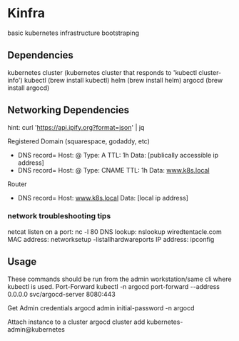 # Kinfra

basic kubernetes infrastructure bootstraping

## Dependencies

kubernetes cluster  (kubernetes cluster that responds to 'kubectl cluster-info')
kubectl             (brew install kubectl)
helm                (brew install helm)
argocd              (brew install argocd)

## Networking Dependencies

hint: curl 'https://api.ipify.org?format=json' | jq

Registered Domain (squarespace, godaddy, etc)
- DNS record= Host: @ Type: A TTL: 1h Data: [publically accessible ip address]
- DNS record= Host: @ Type: CNAME TTL: 1h Data: www.k8s.local

Router
- DNS record= Host: www.k8s.local Data: [local ip address]

### network troubleshooting tips

netcat listen on a port: nc -l 80
DNS lookup: nslookup wiredtentacle.com
MAC address: networksetup -listallhardwareports
IP address: ipconfig

## Usage

These commands should be run from the admin workstation/same cli where kubectl is used.
Port-Forward
kubectl -n argocd port-forward --address 0.0.0.0 svc/argocd-server 8080:443

Get Admin credentials
argocd admin initial-password -n argocd

Attach instance to a cluster
argocd cluster add kubernetes-admin@kubernetes

